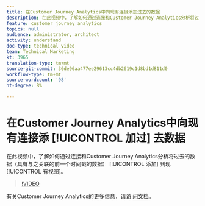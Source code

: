 ```yaml
---
title: 在Customer Journey Analytics中向现有连接添加过去的数据
description: 在此视频中，了解如何通过连接和Customer Journey Analytics分析将过去的数据（具有与之关联的前一个时间戳的数据）添加到您的现有视图。
feature: customer journey analytics
topics: null
audience: administrator, architect
activity: understand
doc-type: technical video
team: Technical Marketing
kt: 3965
translation-type: tm+mt
source-git-commit: 36de96aa477ee29613cc4db2619c1d8bd1d811d0
workflow-type: tm+mt
source-wordcount: '98'
ht-degree: 8%

---
```



# 在Customer Journey Analytics中向现有连接添 [!UICONTROL 加过] 去数据

在此视频中，了解如何通过连接和Customer Journey Analytics分析将过去的数据（具有与之关联的前一个时间戳的数据） [!UICONTROL 添加] 到现 [!UICONTROL 有视图]。

>[!VIDEO](https://video.tv.adobe.com/v/32549/?quality=12)

有关Customer Journey Analytics的更多信息，请访 [问文档](https://docs.adobe.com/content/help/zh-Hans/analytics-platform/using/cja-landing.html)。
